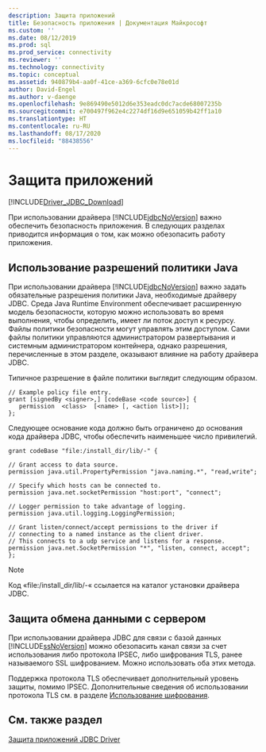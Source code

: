 ```yaml
---
description: Защита приложений
title: Безопасность приложения | Документация Майкрософт
ms.custom: ''
ms.date: 08/12/2019
ms.prod: sql
ms.prod_service: connectivity
ms.reviewer: ''
ms.technology: connectivity
ms.topic: conceptual
ms.assetid: 940879b4-aa0f-41ce-a369-6cfc0e78e01d
author: David-Engel
ms.author: v-daenge
ms.openlocfilehash: 9e869490e5012d6e353eadc0dc7acde68007235b
ms.sourcegitcommit: e700497f962e4c2274df16d9e651059b42ff1a10
ms.translationtype: HT
ms.contentlocale: ru-RU
ms.lasthandoff: 08/17/2020
ms.locfileid: "88438556"
---
```

# <a name="application-security"></a>Защита приложений
[!INCLUDE[Driver_JDBC_Download](../../includes/driver_jdbc_download.md)]

  При использовании драйвера [!INCLUDE[jdbcNoVersion](../../includes/jdbcnoversion_md.md)] важно обеспечить безопасность приложения. В следующих разделах приводится информация о том, как можно обезопасить работу приложения.  
  
## <a name="using-java-policy-permissions"></a>Использование разрешений политики Java  
 При использовании драйвера [!INCLUDE[jdbcNoVersion](../../includes/jdbcnoversion_md.md)] важно задать обязательные разрешения политики Java, необходимые драйверу JDBC. Среда Java Runtime Environment обеспечивает расширенную модель безопасности, которую можно использовать во время выполнения, чтобы определить, имеет ли поток доступ к ресурсу. Файлы политики безопасности могут управлять этим доступом. Сами файлы политики управляются администратором развертывания и системным администратором контейнера, однако разрешения, перечисленные в этом разделе, оказывают влияние на работу драйвера JDBC.  
  
 Типичное разрешение в файле политики выглядит следующим образом.  
  
```  
// Example policy file entry.  
grant [signedBy <signer>,] [codeBase <code source>] {  
   permission  <class>  [<name> [, <action list>]];  
};  
```  
  
 Следующее основание кода должно быть ограничено до основания кода драйвера JDBC, чтобы обеспечить наименьшее число привилегий.  
  
```  
grant codeBase "file:/install_dir/lib/-" {  
  
// Grant access to data source.  
permission java.util.PropertyPermission "java.naming.*", "read,write";  
  
// Specify which hosts can be connected to.  
permission java.net.socketPermission "host:port", "connect";  
  
// Logger permission to take advantage of logging.  
permission java.util.logging.LoggingPermission;  
  
// Grant listen/connect/accept permissions to the driver if   
// connecting to a named instance as the client driver.   
// This connects to a udp service and listens for a response.  
permission java.net.SocketPermission "*", "listen, connect, accept";   
};   
```  
  
> [!NOTE]  
>  Код «file:/install_dir/lib/-« ссылается на каталог установки драйвера JDBC.  
  
## <a name="protecting-server-communication"></a>Защита обмена данными с сервером  
 При использовании драйвера JDBC для связи с базой данных [!INCLUDE[ssNoVersion](../../includes/ssnoversion-md.md)] можно обезопасить канал связи за счет использования либо протокола IPSEC, либо шифрования TLS, ранее называемого SSL шифрованием. Можно использовать оба этих метода.  
  
 Поддержка протокола TLS обеспечивает дополнительный уровень защиты, помимо IPSEC. Дополнительные сведения об использовании протокола TLS см. в разделе [Использование шифрования](../../connect/jdbc/using-ssl-encryption.md).  
  
## <a name="see-also"></a>См. также раздел  
 [Защита приложений JDBC Driver](../../connect/jdbc/securing-jdbc-driver-applications.md)  
  
  
